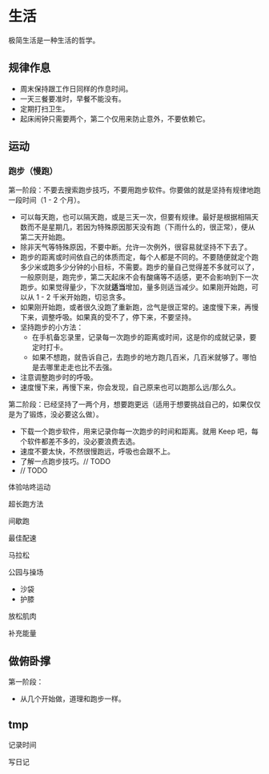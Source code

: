 # 生活

极简生活是一种生活的哲学。

## 规律作息

* 周末保持跟工作日同样的作息时间。
* 一天三餐要准时，早餐不能没有。
* 定期打扫卫生。
* 起床闹钟只需要两个，第二个仅用来防止意外，不要依赖它。

## 运动

### 跑步（慢跑）

第一阶段：不要去搜索跑步技巧，不要用跑步软件。你要做的就是坚持有规律地跑一段时间（1 - 2 个月）。

* 可以每天跑，也可以隔天跑，或是三天一次，但要有规律。最好是根据相隔天数而不是星期几，若因为特殊原因那天没有跑（下雨什么的，很正常），便从第二天开始跑。
* 除非天气等特殊原因，不要中断。允许一次例外，很容易就坚持不下去了。
* 跑步的距离或时间依自己的体质而定，每个人都是不同的。不要随便就定个跑多少米或跑多少分钟的小目标，不需要。跑步的量自己觉得差不多就可以了，一般原则是，跑完步，第二天起床不会有酸痛等不适感，更不会影响到下一次跑步。如果觉得量少，下次就**适当**增加，量多则适当减少。如果刚开始跑，可以从 1 - 2 千米开始跑，切忌贪多。
* 如果刚开始跑，或者很久没跑了重新跑，岔气是很正常的。速度慢下来，再慢下来，调整呼吸。如果真的受不了，停下来，不要坚持。
* 坚持跑步的小方法：
    * 在手机备忘录里，记录每一次跑步的距离或时间，这是你的成就记录，要定时打卡。
    * 如果不想跑，就告诉自己，去跑步的地方跑几百米，几百米就够了。哪怕是去哪里走走也比不去强。
* 注意调整跑步时的呼吸。
* 速度慢下来，再慢下来，你会发现，自己原来也可以跑那么远/那么久。
    
第二阶段：已经坚持了一两个月，想要跑更远（适用于想要挑战自己的，如果仅仅是为了锻炼，没必要这么做）。

* 下载一个跑步软件，用来记录你每一次跑步的时间和距离。就用 Keep 吧，每个软件都差不多的，没必要浪费去选。
* 速度不要太快，不然很慢跑远，呼吸也会跟不上。
* 了解一点跑步技巧。// TODO
* // TODO


体验咕咚运动

超长跑方法

间歇跑

最佳配速

马拉松

公园与操场

* 沙袋
* 护膝

放松肌肉

补充能量

## 做俯卧撑

第一阶段：

* 从几个开始做，道理和跑步一样。

## tmp

记录时间

写日记







